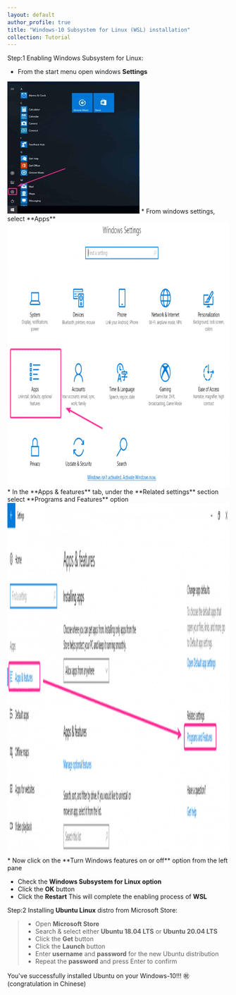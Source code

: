 ```yaml
---
layout: default
author_profile: true
title: "Windows-10 Subsystem for Linux (WSL) installation"
collection: Tutorial
---
```

<!--### Windows-10 Subsystem for Linux (WSL) installation"-->

Step:1 Enabling Windows Subsystem for Linux:
* From the start menu open windows **Settings**    
<img src="https://github.com/YonSci/yon_academic/blob/78b86dd6c2f4b519ec98eb380e339e252e5ea92b/images/b1.png?raw=true" width="300" height="300" />
* From windows settings, select **Apps**  
<img src="https://github.com/YonSci/yon_academic/blob/00b26e2b2e20fffb99f710ffadbefcfd2ec14cf5/images/b2.png?raw=true" width="600" height="600" />
* In the **Apps & features** tab, under the **Related settings** section select **Programs and Features** option   
<img src="https://github.com/YonSci/yon_academic/blob/fc6009bf0f7a6001104c2caee88c2106b42deb55/images/b3.png?raw=true" width="800" height="800" />
* Now click on the **Turn Windows features on or off** option from the left pane  

* Check the **Windows Subsystem for Linux option**
* Click the **OK** button
* Click the **Restart** 
This will complete the enabling process of **WSL** 

Step:2 Installing __**Ubuntu Linux**__ distro from Microsoft Store:
> * Open **Microsoft Store** 
> * Search & select either **Ubuntu 18.04 LTS** or **Ubuntu 20.04 LTS**
> * Click the **Get** button
> * Click the **Launch** button 
> * Enter **username** and **password** for the new Ubuntu distribution
> * Repeat the **password** and press Enter to confirm

You've successfully installed Ubuntu on your Windows-10!!! ㊗️ (congratulation in Chinese)
